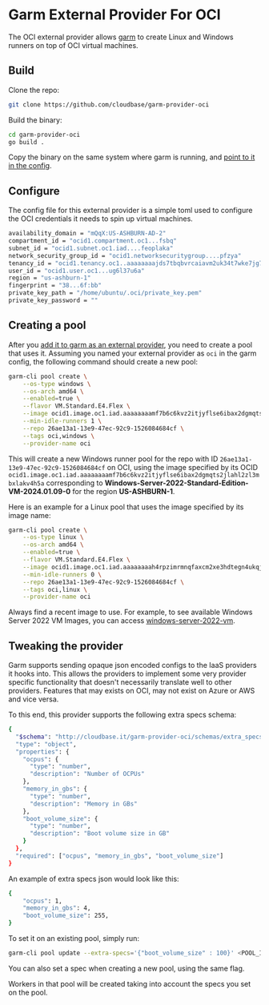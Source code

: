 # Garm External Provider For OCI

The OCI external provider allows [garm](https://github.com/cloudbase/garm) to create Linux and Windows runners on top of OCI virtual machines.

## Build

Clone the repo:

```bash
git clone https://github.com/cloudbase/garm-provider-oci
```

Build the binary:

```bash
cd garm-provider-oci
go build .
```

Copy the binary on the same system where garm is running, and [point to it in the config](https://github.com/cloudbase/garm/blob/main/doc/providers.md#the-external-provider).

## Configure

The config file for this external provider is a simple toml used to configure the OCI credentials it needs to spin up virtual machines.

```bash
availability_domain = "mQqX:US-ASHBURN-AD-2"
compartment_id = "ocid1.compartment.oc1...fsbq"
subnet_id = "ocid1.subnet.oc1.iad....feoplaka"
network_security_group_id = "ocid1.networksecuritygroup....pfzya"
tenancy_id = "ocid1.tenancy.oc1..aaaaaaaajds7tbqbvrcaiavm2uk34t7wke7jg75aemsacljymbjxcio227oq"
user_id = "ocid1.user.oc1...ug6l37u6a"
region = "us-ashburn-1"
fingerprint = "38...6f:bb"
private_key_path = "/home/ubuntu/.oci/private_key.pem"
private_key_password = ""
```

## Creating a pool

After you [add it to garm as an external provider](https://github.com/cloudbase/garm/blob/main/doc/providers.md#the-external-provider), you need to create a pool that uses it. Assuming you named your external provider as ```oci``` in the garm config, the following command should create a new pool:

```bash
garm-cli pool create \
    --os-type windows \
    --os-arch amd64 \
    --enabled=true \
    --flavor VM.Standard.E4.Flex \
    --image ocid1.image.oc1.iad.aaaaaaaamf7b6c6kvz2itjyflse6ibax2dgmqts2jlahl2zl3mbxlakv4h5a \
    --min-idle-runners 1 \
    --repo 26ae13a1-13e9-47ec-92c9-1526084684cf \
    --tags oci,windows \
    --provider-name oci
```

This will create a new Windows runner pool for the repo with ID `26ae13a1-13e9-47ec-92c9-1526084684cf` on OCI, using the image specified by its OCID `ocid1.image.oc1.iad.aaaaaaaamf7b6c6kvz2itjyflse6ibax2dgmqts2jlahl2zl3mbxlakv4h5a` corresponding to **Windows-Server-2022-Standard-Edition-VM-2024.01.09-0** for the region **US-ASHBURN-1**.

Here is an example for a Linux pool that uses the image specified by its image name:

```bash
garm-cli pool create \
    --os-type linux \
    --os-arch amd64 \
    --enabled=true \
    --flavor VM.Standard.E4.Flex \
    --image ocid1.image.oc1.iad.aaaaaaaah4rpzimrmnqfaxcm2xe3hdtegn4ukqje66rgouxakhvkaxer24oa \
    --min-idle-runners 0 \
    --repo 26ae13a1-13e9-47ec-92c9-1526084684cf \
    --tags oci,linux \
    --provider-name oci
```

Always find a recent image to use. For example, to see available Windows Server 2022 VM Images, you can access [windows-server-2022-vm](https://docs.oracle.com/en-us/iaas/images/windows-server-2022-vm/).

## Tweaking the provider

Garm supports sending opaque json encoded configs to the IaaS providers it hooks into. This allows the providers to implement some very provider specific functionality that doesn't necessarily translate well to other providers. Features that may exists on OCI, may not exist on Azure or AWS and vice versa.

To this end, this provider supports the following extra specs schema:

```bash
{
  "$schema": "http://cloudbase.it/garm-provider-oci/schemas/extra_specs#",
  "type": "object",
  "properties": {
    "ocpus": {
      "type": "number",
      "description": "Number of OCPUs"
    },
    "memory_in_gbs": {
      "type": "number",
      "description": "Memory in GBs"
    },
    "boot_volume_size": {
      "type": "number",
      "description": "Boot volume size in GB"
    }
  },
  "required": ["ocpus", "memory_in_gbs", "boot_volume_size"]
}
```

An example of extra specs json would look like this:

```bash
{
    "ocpus": 1,
    "memory_in_gbs": 4,
    "boot_volume_size": 255,
}
```

To set it on an existing pool, simply run:

```bash
garm-cli pool update --extra-specs='{"boot_volume_size" : 100}' <POOL_ID>
```

You can also set a spec when creating a new pool, using the same flag.

Workers in that pool will be created taking into account the specs you set on the pool.